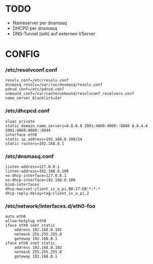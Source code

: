 # TODO

* Nameserver per dnsmasq
* DHCPD per dnsmasq
* DNS-Tunnel (ssh) auf externen VServer

# CONFIG

### /etc/resolvconf.conf
```
resolv_conf=/etc/resolv.conf
dnsmasq_resolv=/var/run/dnsmasq/resolv.conf
pdnsd_conf=/etc/pdnsd.conf
unbound_conf=/var/cache/unbound/resolvconf_resolvers.conf
name_server_blacklist=2a*
```
### /etc/dhcpcd.conf
```
slaac private
static domain_name_servers=8.8.8.8 2001:4860:4860::8888 8.8.4.4 2001:4860:4860::8844
interface eth0
static ip_address=192.168.0.100/24
static routers=192.168.0.1
```
### /etc/dnsmasq.conf
```
listen-address=127.0.0.1
listen-address=192.168.0.100
no-dhcp-interface=127.0.0.1
no-dhcp-interface=192.168.0.100
bind-interfaces
dhcp-mac=set:client_is_a_pi,B8:27:EB:*:*:*
dhcp-reply-delay=tag:client_is_a_pi,2
```
### /etc/network/interfaces.d/eth0-foo
```
auto eth0
allow-hotplug eth0
iface eth0 inet static
    address 192.168.0.101
    netmask 255.255.255.0
    gateway 192.168.0.1
iface eth0 inet static
    address 192.168.0.102
    netmask 255.255.255.0
    gateway 192.168.0.1
```
